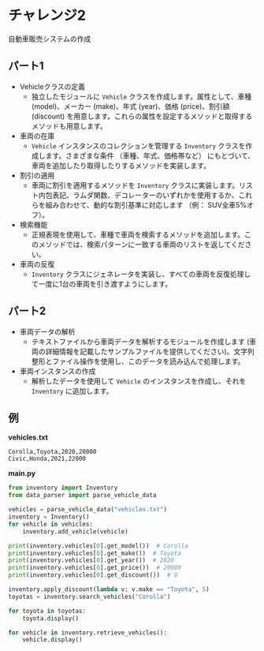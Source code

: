 # チャレンジ2
自動車販売システムの作成

## パート1
- Vehicleクラスの定義
  - 独立したモジュールに `Vehicle` クラスを作成します。属性として、車種 (model)、メーカー (make)、年式 (year)、価格 (price)、割引額 (discount) を用意します。これらの属性を設定するメソッドと取得するメソッドも用意します。
- 車両の在庫
  - `Vehicle` インスタンスのコレクションを管理する `Inventory` クラスを作成します。さまざまな条件 （車種、年式、価格帯など） にもとづいて、車両を追加したり取得したりするメソッドを実装します。
- 割引の適用
  - 車両に割引を適用するメソッドを `Inventory` クラスに実装します。リスト内包表記、ラムダ関数、デコレーターのいずれかを使用するか、これらを組み合わせて、動的な割引基準に対応します （例： SUV全車5%オフ）。
- 検索機能
  - 正規表現を使用して、車種で車両を検索するメソッドを追加します。このメソッドでは、検索パターンに一致する車両のリストを返してください。
- 車両の反復
  - `Inventory` クラスにジェネレータを実装し、すべての車両を反復処理して一度に1台の車両を引き渡すようにします。

## パート2
- 車両データの解析
  - テキストファイルから車両データを解析するモジュールを作成します (車両の詳細情報を記載したサンプルファイルを提供してください)。文字列整形とファイル操作を使用し、このデータを読み込んで処理します。
- 車両インスタンスの作成
  - 解析したデータを使用して `Vehicle` のインスタンスを作成し、それを `Inventory` に追加します。

## 例

**vehicles.txt**
```
Corolla,Toyota,2020,20000
Civic,Honda,2021,22000
```

**main.py**
```python
from inventory import Inventory
from data_parser import parse_vehicle_data

vehicles = parse_vehicle_data("vehicles.txt")
inventory = Inventory()
for vehicle in vehicles:
    inventory.add_vehicle(vehicle)

print(inventory.vehicles[0].get_model())  # Corolla
print(inventory.vehicles[0].get_make())  # Toyota
print(inventory.vehicles[0].get_year())  # 2020
print(inventory.vehicles[0].get_price())  # 20000
print(inventory.vehicles[0].get_discount())  # 0

inventory.apply_discount(lambda v: v.make == "Toyota", 5)
toyotas = inventory.search_vehicles("Corolla")

for toyota in toyotas:
    toyota.display()

for vehicle in inventory.retrieve_vehicles():
    vehicle.display()
```
